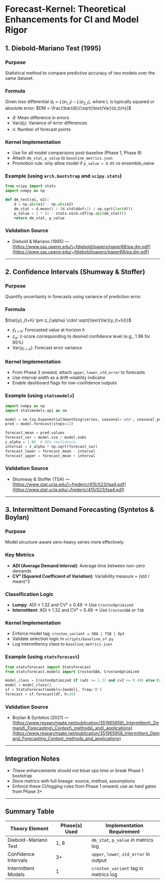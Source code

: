 # Forecast-Kernel: Theoretical Enhancements for CI and Model Rigor

## 1. Diebold-Mariano Test (1995)

### Purpose

Statistical method to compare predictive accuracy of two models over the same dataset.

### Formula

Given loss differential $d_t = L(e_{1,t}) - L(e_{2,t})$, where L is typically squared or absolute error:
$DM = \frac{\bar{d}}{\sqrt{\text{Var}(d_t)/n}}$

* $\bar{d}$: Mean difference in errors
* $\text{Var}(d_t)$: Variance of error differences
* $n$: Number of forecast points

### Kernel Implementation

* Use for all model comparisons post-baseline (Phase 1, Phase 8)
* Attach `dm_stat`, `p_value` to `baseline_metrics.json`
* Promotion rule: only allow model if `p_value < 0.05` vs ensemble\_naive

### Example (using `arch.bootstrap` and `scipy.stats`)

```python
from scipy import stats
import numpy as np

def dm_test(e1, e2):
    d = np.abs(e1) - np.abs(e2)
    dm_stat = d.mean() / (d.std(ddof=1) / np.sqrt(len(d)))
    p_value = 2 * (1 - stats.norm.cdf(np.abs(dm_stat)))
    return dm_stat, p_value
```

### Validation Source

* Diebold & Mariano (1995) — [https://www.sas.upenn.edu/\~fdiebold/papers/paper68/pa.dm.pdf](https://www.sas.upenn.edu/~fdiebold/papers/paper68/pa.dm.pdf)

---

## 2. Confidence Intervals (Shumway & Stoffer)

### Purpose

Quantify uncertainty in forecasts using variance of prediction error.

### Formula

$\hat{y}_{t+h} \pm z_{\alpha} \cdot \sqrt{\text{Var}(y_{t+h})}$

* $\hat{y}_{t+h}$: Forecasted value at horizon $h$
* $z_{\alpha}$: z-score corresponding to desired confidence level (e.g., 1.96 for 95%)
* $\text{Var}(y_{t+h})$: Forecast error variance

### Kernel Implementation

* From Phase 3 onward, attach `upper`, `lower`, `std_error` to forecasts
* Use interval width as a drift-volatility indicator
* Enable dashboard flags for low-confidence outputs

### Example (using `statsmodels`)

```python
import numpy as np
import statsmodels.api as sm

model = sm.tsa.ExponentialSmoothing(series, seasonal='add', seasonal_periods=12).fit()
pred = model.forecast(steps=12)

forecast_mean = pred.values
forecast_var = model.sse / model.nobs
z_alpha = 1.96  # 95% confidence
interval = z_alpha * np.sqrt(forecast_var)
forecast_lower = forecast_mean - interval
forecast_upper = forecast_mean + interval
```

### Validation Source

* Shumway & Stoffer (TSA) — [https://www.stat.ucla.edu/\~frederic/415/S23/tsa4.pdf](https://www.stat.ucla.edu/~frederic/415/S23/tsa4.pdf)

---

## 3. Intermittent Demand Forecasting (Syntetos & Boylan)

### Purpose

Model structure-aware zero-heavy series more effectively.

### Key Metrics

* **ADI (Average Demand Interval)**: Average time between non-zero demands
* **CV² (Squared Coefficient of Variation)**: Variability measure = (std / mean)^2

### Classification Logic

* **Lumpy**: ADI ≥ 1.32 and CV² ≥ 0.49 → Use `CrostonOptimized`
* **Intermittent**: ADI ≥ 1.32 and CV² < 0.49 → Use `CrostonSBA` or `TSB`

### Kernel Implementation

* Enforce model tag: `croston_variant = SBA | TSB | Opt`
* Validate selection logic in `scripts/baseline_sf.py`
* Log intermittency class to `baseline_metrics.json`

### Example (using `statsforecast`)

```python
from statsforecast import StatsForecast
from statsforecast.models import CrostonSBA, CrostonOptimized

model_class = CrostonOptimized if (adi >= 1.32 and cv2 >= 0.49) else CrostonSBA
model = model_class()
sf = StatsForecast(models=[model], freq='D')
forecast = sf.forecast(df, h=28)
```

### Validation Source

* Boylan & Syntetos (2021) — [https://www.researchgate.net/publication/351965958\_Intermittent\_Demand\_Forecasting\_Context\_methods\_and\_applications](https://www.researchgate.net/publication/351965958_Intermittent_Demand_Forecasting_Context_methods_and_applications)

---

## Integration Notes

* These enhancements should not bloat ops time or break Phase 1 bootstrap
* Store metrics with full lineage: source, method, assumptions
* Enforce these CI/logging rules from Phase 1 onward; use as hard gates from Phase 3+

---

## Summary Table

| Theory Element       | Phase(s) Used | Implementation Requirement              |
| -------------------- | ------------- | --------------------------------------- |
| Diebold-Mariano Test | 1, 8          | `dm_stat`, `p_value` in metrics log     |
| Confidence Intervals | 3+            | `upper`, `lower`, `std_error` in output |
| Intermittent Models  | 1             | `croston_variant` tag in metrics log    |
